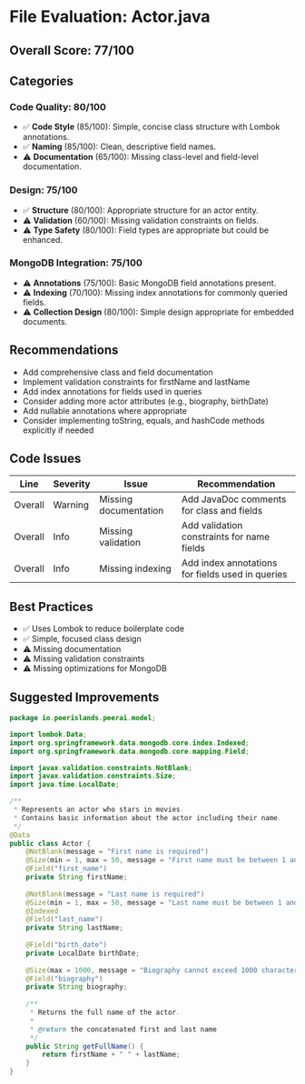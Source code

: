 # File Evaluation: Actor.java

## Overall Score: 77/100

## Categories

### Code Quality: 80/100
- ✅ **Code Style** (85/100): Simple, concise class structure with Lombok annotations.
- ✅ **Naming** (85/100): Clean, descriptive field names.
- ⚠️ **Documentation** (65/100): Missing class-level and field-level documentation.

### Design: 75/100
- ✅ **Structure** (80/100): Appropriate structure for an actor entity.
- ⚠️ **Validation** (60/100): Missing validation constraints on fields.
- ⚠️ **Type Safety** (80/100): Field types are appropriate but could be enhanced.

### MongoDB Integration: 75/100
- ⚠️ **Annotations** (75/100): Basic MongoDB field annotations present.
- ⚠️ **Indexing** (70/100): Missing index annotations for commonly queried fields.
- ⚠️ **Collection Design** (80/100): Simple design appropriate for embedded documents.

## Recommendations
- Add comprehensive class and field documentation
- Implement validation constraints for firstName and lastName
- Add index annotations for fields used in queries
- Consider adding more actor attributes (e.g., biography, birthDate)
- Add nullable annotations where appropriate
- Consider implementing toString, equals, and hashCode methods explicitly if needed

## Code Issues

| Line | Severity | Issue | Recommendation |
|------|----------|-------|----------------|
| Overall | Warning | Missing documentation | Add JavaDoc comments for class and fields |
| Overall | Info | Missing validation | Add validation constraints for name fields |
| Overall | Info | Missing indexing | Add index annotations for fields used in queries |

## Best Practices
- ✅ Uses Lombok to reduce boilerplate code
- ✅ Simple, focused class design
- ⚠️ Missing documentation
- ⚠️ Missing validation constraints
- ⚠️ Missing optimizations for MongoDB

## Suggested Improvements

```java
package io.peerislands.peerai.model;

import lombok.Data;
import org.springframework.data.mongodb.core.index.Indexed;
import org.springframework.data.mongodb.core.mapping.Field;

import javax.validation.constraints.NotBlank;
import javax.validation.constraints.Size;
import java.time.LocalDate;

/**
 * Represents an actor who stars in movies.
 * Contains basic information about the actor including their name.
 */
@Data
public class Actor {
    @NotBlank(message = "First name is required")
    @Size(min = 1, max = 50, message = "First name must be between 1 and 50 characters")
    @Field("first_name")
    private String firstName;
    
    @NotBlank(message = "Last name is required")
    @Size(min = 1, max = 50, message = "Last name must be between 1 and 50 characters")
    @Indexed
    @Field("last_name")
    private String lastName;
    
    @Field("birth_date")
    private LocalDate birthDate;
    
    @Size(max = 1000, message = "Biography cannot exceed 1000 characters")
    @Field("biography")
    private String biography;
    
    /**
     * Returns the full name of the actor.
     * 
     * @return the concatenated first and last name
     */
    public String getFullName() {
        return firstName + " " + lastName;
    }
}
``` 